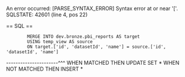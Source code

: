 An error occurred: 
[PARSE_SYNTAX_ERROR] Syntax error at or near '['. SQLSTATE: 42601 (line 4, pos 22)

== SQL ==

            MERGE INTO dev.bronze.pbi_reports AS target
            USING temp_view AS source
            ON target.['id', 'datasetId', 'name'] = source.['id', 'datasetId', 'name']
----------------------^^^
            WHEN MATCHED THEN
                UPDATE SET *
            WHEN NOT MATCHED THEN
                INSERT *
